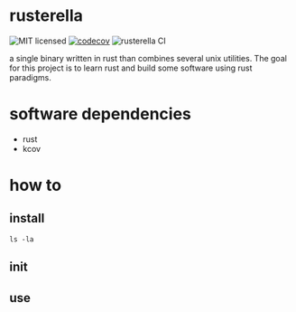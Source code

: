 # rusterella

![MIT licensed](https://img.shields.io/badge/license-MIT-blue.svg)
[![codecov](https://codecov.io/gh/bboortz/monorepo/branch/test-coverage/graph/badge.svg?token=9KB9BOP1UU)](https://codecov.io/gh/bboortz/monorepo)
![rusterella CI](https://github.com/bboortz/monorepo/workflows/rusterella%20CI/badge.svg)

a single binary written in rust than combines several unix utilities.
The goal for this project is to learn rust and build some software using rust paradigms.


# software dependencies

* rust
* kcov


# how to

## install

```
ls -la
```

## init

## use



